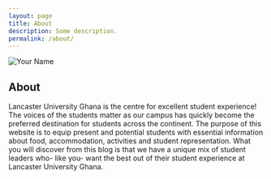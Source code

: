 ```yaml
---
layout: page
title: About
description: Some description.
permalink: /about/
---
```


<img itemprop="image" class="img-rounded" src="http://res.cloudinary.com/brainiqslab/image/upload/c_scale,w_300/v1516814692/lug-bg-logo2_kpxcor.png" alt="Your Name">

## About

Lancaster University Ghana is the centre for excellent student experience! The voices of the students matter as our campus has quickly become the preferred destination for students across the continent. The purpose of this website is to equip present and potential students with essential information about food, accommodation, activities and student representation. What you will discover from this blog is that we have a unique mix of student leaders who- like you- want the best out of their student experience at Lancaster University Ghana.
